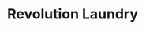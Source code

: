 ---
title: "Revolution Laundry"
url: /celbridge/revolution-laundry-shackleton-road/
shop: laundry
---